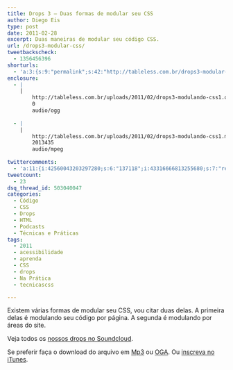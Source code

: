 ```yaml
---
title: Drops 3 – Duas formas de modular seu CSS
author: Diego Eis
type: post
date: 2011-02-28
excerpt: Duas maneiras de modular seu código CSS.
url: /drops3-modular-css/
tweetbackscheck:
  - 1356456396
shorturls:
  - 'a:3:{s:9:"permalink";s:42:"http://tableless.com.br/drops3-modular-css";s:7:"tinyurl";s:26:"http://tinyurl.com/3vg92vh";s:4:"isgd";s:19:"http://is.gd/5C98Nw";}'
enclosure:
  - |
    |
        http://tableless.com.br/uploads/2011/02/drops3-modulando-css1.oga
        0
        audio/ogg
        
  - |
    |
        http://tableless.com.br/uploads/2011/02/drops3-modulando-css1.mp3
        2013435
        audio/mpeg
        
twittercomments:
  - 'a:11:{i:42560043203297280;s:6:"137118";i:43316666813255680;s:7:"retweet";i:42625458252152833;s:7:"retweet";i:42611223719710721;s:7:"retweet";i:42274535524941824;s:7:"retweet";i:158344326567563265;s:7:"retweet";i:158334064301051906;s:7:"retweet";i:161270009056854016;s:7:"retweet";i:161268687138074624;s:7:"retweet";i:161266676048986112;s:7:"retweet";i:161261199563038721;s:7:"retweet";}'
tweetcount:
  - 23
dsq_thread_id: 503040047
categories:
  - Código
  - CSS
  - Drops
  - HTML
  - Podcasts
  - Técnicas e Práticas
tags:
  - 2011
  - acessibilidade
  - aprenda
  - CSS
  - drops
  - Na Prática
  - tecnicascss

---
```

Existem várias formas de modular seu CSS, vou citar duas delas. A primeira delas é modulando seu código por página. A segunda é modulando por áreas do site.

<!--audio controls> 
<source src="http://tableless.com.br/uploads/2011/02/drops3-modulando-css1.oga" type="audio/ogg" />
<source src="http://tableless.com.br/uploads/2011/02/drops3-modulando-css1.mp3" type="audio/mpeg" />
 Se preferir faça o download do arquivo em <a href="http://tableless.com.br/uploads/2011/02/drops3-modulando-css1.mp3" title="Audio MP3 - Duas formas de modular se CSS">Mp3</a> ou <a href="http://tableless.com.br/uploads/2011/02/drops3-modulando-css1.oga" title="Audio OGG - Duas formas de modular se CSS">OGA</a>.
</audio-->



Veja todos os [nossos drops no Soundcloud][1].

Se preferir faça o download do arquivo em [Mp3][2] ou [OGA][3]. Ou [inscreva no iTunes][4].

 [1]: http://soundcloud.com/tableless
 [2]: http://tableless.com.br/uploads/2011/02/drops3-modulando-css1.mp3 "Audio MP3 - Duas formas de modular se CSS"
 [3]: http://tableless.com.br/uploads/2011/02/drops3-modulando-css1.oga "Audio OGG - Duas formas de modular se CSS"
 [4]: http://itunes.apple.com/us/podcast/tableless-desenvolvimento/id73330789 "Drops do Tableless no iTunes."